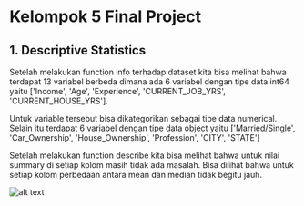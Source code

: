 # Kelompok 5 Final Project

## 1. Descriptive Statistics

Setelah melakukan function info terhadap dataset kita bisa melihat bahwa terdapat 13 variabel berbeda dimana ada 6 variabel dengan tipe data int64 yaitu ['Income', 'Age', 'Experience', 'CURRENT_JOB_YRS', 'CURRENT_HOUSE_YRS']. 

Untuk variable tersebut bisa dikategorikan sebagai tipe data numerical. Selain itu terdapat 6 variabel dengan tipe data object yaitu ['Married/Single', 'Car_Ownership', 'House_Ownership', 'Profession', 'CITY', 'STATE']

Setelah melakukan function describe kita bisa melihat bahwa untuk nilai summary di setiap kolom masih tidak ada masalah. Bisa dilihat bahwa untuk setiap kolom perbedaan antara mean dan median tidak begitu jauh.


![alt text](https://github.com/drestantav/raka_project_repo/blob/main/gambar/p1.png)
